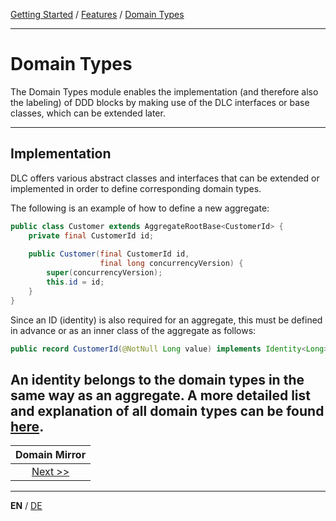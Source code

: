 [Getting Started](../index_en.md) / [Features](../guides/features_en.md) / [Domain Types](domain_types_en.md)

---

# Domain Types
The Domain Types module enables the implementation (and therefore also the labeling) of DDD blocks by making use of 
the DLC interfaces or base classes, which can be extended later.

---

## Implementation
DLC offers various abstract classes and interfaces that can be extended or implemented in order to define corresponding domain types.

The following is an example of how to define a new aggregate:

```Java
public class Customer extends AggregateRootBase<CustomerId> {
    private final CustomerId id;
    
    public Customer(final CustomerId id,
                    final long concurrencyVersion) {
        super(concurrencyVersion);
        this.id = id;
    }
}
```

Since an ID (identity) is also required for an aggregate, this must be defined in advance or as an inner class of the 
aggregate as follows:

```Java
public record CustomerId(@NotNull Long value) implements Identity<Long> {}
```
An identity belongs to the domain types in the same way as an aggregate. A more detailed list
and explanation of all domain types can be found [here](../../../concepts/readme.md).
---

|        **Domain Mirror**        |
|:-------------------------------:|
| [Next >>](domain_mirror_en.md)  |

---

**EN** / [DE](../../german/features/domain_types_de.md)

